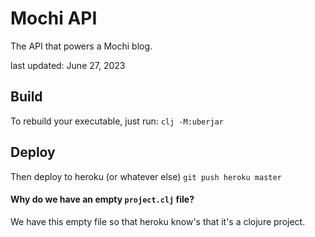 # Mochi API
The API that powers a Mochi blog.

last updated: June 27, 2023

## Build

To rebuild your executable, just run:
`clj -M:uberjar`

## Deploy

Then deploy to heroku (or whatever else)
`git push heroku master`

#### Why do we have an empty `project.clj` file?

We have this empty file so that heroku know's that it's a clojure project.
